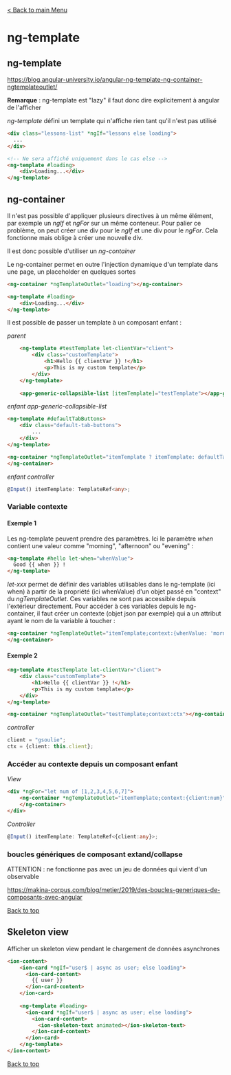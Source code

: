 [< Back to main Menu](https://github.com/gsoulie/angular-resources/blob/master/ng-sheet.md)    

# ng-template


## ng-template
https://blog.angular-university.io/angular-ng-template-ng-container-ngtemplateoutlet/

**Remarque** : ng-template est "lazy" il faut donc dire explicitement à angular de l'afficher

*ng-template* défini un template qui n'affiche rien tant qu'il n'est pas utilisé

````html
<div class="lessons-list" *ngIf="lessons else loading">
  ... 
</div>

<!-- Ne sera affiché uniquement dans le cas else -->
<ng-template #loading>
    <div>Loading...</div>
</ng-template>
````

## ng-container

Il n'est pas possible d'appliquer plusieurs directives à un même élément, par exemple un *ngIf* et *ngFor* sur un même conteneur.
Pour palier ce problème, on peut créer une div pour le *ngIf* et une div pour le *ngFor*. Cela fonctionne mais oblige à créer une nouvelle div.

Il est donc possible d'utiliser un *ng-container*

Le ng-container permet en outre l'injection dynamique d'un template dans une page, un placeholder en quelques sortes

````html
<ng-container *ngTemplateOutlet="loading"></ng-container>

<ng-template #loading>
    <div>Loading...</div>
</ng-template>
````

Il est possible de passer un template à un composant enfant :

*parent*
````html
    <ng-template #testTemplate let-clientVar="client">
        <div class="customTemplate">
            <h1>Hello {{ clientVar }} !</h1>
            <p>This is my custom template</p>
        </div>
    </ng-template>
    
    <app-generic-collapsible-list [itemTemplate]="testTemplate"></app-generic-collapsible-list>
````

*enfant app-generic-collapsible-list*
````html
<ng-template #defaultTabButtons>
    <div class="default-tab-buttons">
        ...
    </div>
</ng-template>

<ng-container *ngTemplateOutlet="itemTemplate ? itemTemplate: defaultTabButtons">
</ng-container>
````

*enfant controller*
````typescript
@Input() itemTemplate: TemplateRef<any>;
````

### Variable contexte

#### Exemple 1

Les ng-template peuvent prendre des paramètres. Ici le paramètre *when* contient une valeur comme "morning", "afternoon" ou "evening" :

````html
<ng-template #hello let-when="whenValue">
  Good {{ when }} !
</ng-template>
````
*let-xxx* permet de définir des variables utilisables dans le ng-template (ici when) à partir de la propriété (ici whenValue) d'un objet passé en "context" du *ngTemplateOutlet*. Ces variables ne sont pas accessible depuis l'extérieur directement. Pour accéder à ces variables depuis le ng-container, il faut créer un contexte (objet json par exemple) qui a un attribut
ayant le nom de la variable à toucher :

````html
<ng-container *ngTemplateOutlet="itemTemplate;context:{whenValue: 'morning'}">
</ng-container>
````

#### Exemple 2
````html
<ng-template #testTemplate let-clientVar="client">
    <div class="customTemplate">
        <h1>Hello {{ clientVar }} !</h1>
        <p>This is my custom template</p>
    </div>
</ng-template>

<ng-container *ngTemplateOutlet="testTemplate;context:ctx"></ng-container>
````

*controller*
````typescript
client = "gsoulie";
ctx = {client: this.client};
````

### Accéder au contexte depuis un composant enfant 

*View*

````html
<div *ngFor="let num of [1,2,3,4,5,6,7]">
    <ng-container *ngTemplateOutlet="itemTemplate;context:{client:num}">
    </ng-container>
</div>
````

*Controller*
````typescript
@Input() itemTemplate: TemplateRef<{client:any}>;
````

### boucles génériques de composant extand/collapse

ATTENTION : ne fonctionne pas avec un jeu de données qui vient d'un observable

https://makina-corpus.com/blog/metier/2019/des-boucles-generiques-de-composants-avec-angular
      
[Back to top](#ng-template)

## Skeleton view

Afficher un skeleton view pendant le chargement de données asynchrones

````html
<ion-content>
    <ion-card *ngIf="user$ | async as user; else loading">
      <ion-card-content>
        {{ user }}
      </ion-card-content>
    </ion-card>
    
    <ng-template #loading>
      <ion-card *ngIf="user$ | async as user; else loading">
        <ion-card-content>
          <ion-skeleton-text animated></ion-skeleton-text>
        </ion-card-content>
      </ion-card>
    </ng-template>
</ion-content>
````

[Back to top](#ng-template)
